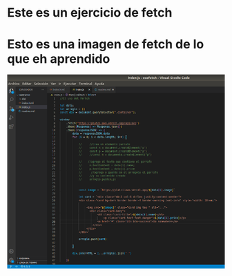 # Este es un ejercicio de fetch
# Esto es una imagen de fetch de lo que eh aprendido 

![esto es una imagen de fetch de lo que aprendi](imagen_fetch.png)
